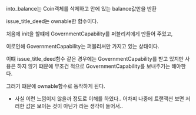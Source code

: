 into_balance는 Coin객체를 삭제하고 안에 있는 balance값만을 반환

issue_title_deed는 ownable한 함수이다.

처음에 init을 할떄에 GovernmentCapability를 퍼블리셔에게 만들어 주었고,

이로인해 GovernmentCapability는 퍼블리셔만 가지고 있는 상태이다.

이떄 issue_title_deed함수 같은 경우에는 GovernmentCapability를 받고 있지만 사용은 하지 않기 떄문에 무조건 적으로 GovernmentCapability를 보내주기는 해야한다.

그러기 떄문에 ownable함수로 동작하게 된다.

- 사실 이런 느낌이지 않을까 정도로 이해를 하였다.. 어차피 나중에 트랜잭션 보면 저러한 값은 보이는 것이 아닌가 라는 생각이 들어서..
